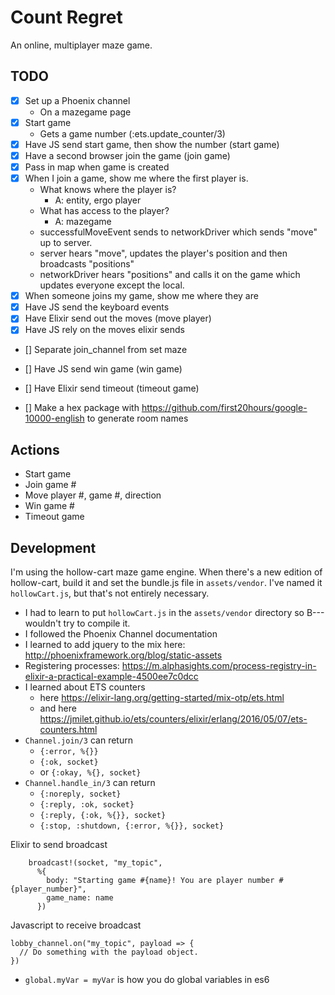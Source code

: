 # Count Regret

An online, multiplayer maze game.

## TODO

- [x] Set up a Phoenix channel
  - On a mazegame page
- [x] Start game
  - Gets a game number (:ets.update_counter/3)
- [x] Have JS send start game, then show the number (start game)
- [x] Have a second browser join the game (join game)
- [x] Pass in map when game is created
- [x] When I join a game, show me where the first player is.
  - What knows where the player is?
    * A: entity, ergo player
  - What has access to the player?
    * A: mazegame
  - successfulMoveEvent sends to networkDriver which sends "move" up to server.
  - server hears "move", updates the player's position and then broadcasts "positions"
  - networkDriver hears "positions" and calls it on the game which updates everyone except the local.
- [x] When someone joins my game, show me where they are
- [x] Have JS send the keyboard events
- [x] Have Elixir send out the moves (move player)
- [x] Have JS rely on the moves elixir sends
- [] Separate join_channel from set maze
- [] Have JS send win game (win game)
- [] Have Elixir send timeout (timeout game)

- [] Make a hex package with https://github.com/first20hours/google-10000-english to generate room names

## Actions

* Start game
* Join game #
* Move player #, game #, direction
* Win game #
* Timeout game


## Development

I'm using the hollow-cart maze game engine. When there's a new edition of hollow-cart, build it and set the bundle.js file in `assets/vendor`. I've named it `hollowCart.js`, but that's not entirely necessary.

* I had to learn to put `hollowCart.js` in the `assets/vendor` directory so B--- wouldn't try to compile it.
* I followed the Phoenix Channel documentation 
* I learned to add jquery to the mix here: http://phoenixframework.org/blog/static-assets
* Registering processes: https://m.alphasights.com/process-registry-in-elixir-a-practical-example-4500ee7c0dcc
* I learned about ETS counters 
  * here https://elixir-lang.org/getting-started/mix-otp/ets.html
  * and here https://jmilet.github.io/ets/counters/elixir/erlang/2016/05/07/ets-counters.html
* `Channel.join/3` can return 
  * `{:error, %{}}`
  * `{:ok, socket}`
  * or `{:okay, %{}, socket}`
* `Channel.handle_in/3` can return
  * `{:noreply, socket}`
  * `{:reply, :ok, socket}`
  * `{:reply, {:ok, %{}}, socket}`
  * `{:stop, :shutdown, {:error, %{}}, socket}`

Elixir to send broadcast
```
    broadcast!(socket, "my_topic",
      %{
        body: "Starting game #{name}! You are player number #{player_number}",
        game_name: name
      })
```

Javascript to receive broadcast
```
lobby_channel.on("my_topic", payload => {
  // Do something with the payload object.
})
```

* `global.myVar = myVar` is how you do global variables in es6